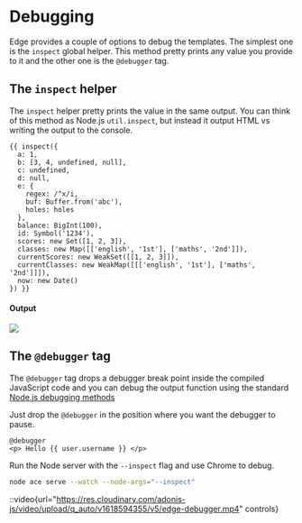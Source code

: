 # Debugging

Edge provides a couple of options to debug the templates. The simplest one is the `inspect` global helper. This method pretty prints any value you provide to it and the other one is the `@debugger` tag.

## The `inspect` helper

The `inspect` helper pretty prints the value in the same output. You can think of this method as Node.js `util.inspect`, but instead it output HTML vs writing the output to the console.

```edge
{{ inspect({
  a: 1,
  b: [3, 4, undefined, null],
  c: undefined,
  d: null,
  e: {
    regex: /^x/i,
    buf: Buffer.from('abc'),
    holes: holes
  },
  balance: BigInt(100),
  id: Symbol('1234'),
  scores: new Set([1, 2, 3]),
  classes: new Map([['english', '1st'], ['maths', '2nd']]),
  currentScores: new WeakSet([[1, 2, 3]]),
  currentClasses: new WeakMap([[['english', '1st'], ['maths', '2nd']]]),
  now: new Date()
}) }}
```

#### Output

![](https://res.cloudinary.com/adonis-js/image/upload/q_auto,f_auto/v1617090065/v5/edge-inspect.png)

## The `@debugger` tag

The `@debugger` tag drops a debugger break point inside the compiled JavaScript code and you can debug the output function using the standard [Node.js debugging methods](https://nodejs.org/api/debugger.html)

Just drop the `@debugger` in the position where you want the debugger to pause.

```edge
@debugger
<p> Hello {{ user.username }} </p>
```

Run the Node server with the `--inspect` flag and use Chrome to debug.

```sh
node ace serve --watch --node-args="--inspect"
```

::video{url="https://res.cloudinary.com/adonis-js/video/upload/q_auto/v1618594355/v5/edge-debugger.mp4" controls}
